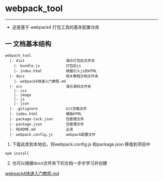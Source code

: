 # webpack_tool

---

- 这是基于 webpack4 打包工具的基本配置仓库
  <br>

## 一 文档基本结构

```
webpack_tool
  |- dist                   演示打包后文件夹
    |- bundle.js            打包后js
    |- index.html           根据引入js的HTML
  |- docs                   相关教程文档文件夹
    |- webpack4快速入门教程.md
  |- src                    演示源码文件夹
    |- css
    |- image
    |- js
    |- json
  |- .gitignore             Git忽略文件
  |- index.html             模版HTML
  |- package-lock.json      包管理文件
  |- package.json           包管理文件
  |- README.md              必读
  |- webpack.config.js      webpack配置文件

```

1. 下载此库到本地后，将webpack.config.js 和package.json 移值到项目中

```
npm install
```

2. 也可以根据docs文件夹下的文档一步步学习并创建

[webpack4快速入门教程.md](./docs/webpack)<br/>
